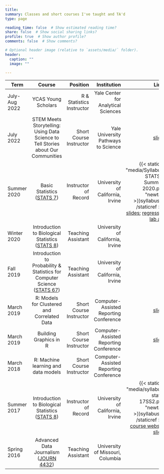 ```yaml
---
title: 
summary: Classes and short courses I've taught and TA'd
type: page

reading_time: false  # Show estimated reading time?
share: false  # Show social sharing links?
profile: true  # Show author profile?
comments: false  # Show comments?

# Optional header image (relative to `assets/media/` folder).
header:
  caption: ""
  image: ""
  
---
```


| Term        | Course                 | Position             | Institution                      | Links  |
| ----------- |:----------------------:| --------------------:| --------------------------------:| --------------------------------:|
| July-Aug 2022 | YCAS Young Scholars |	R & Statistics Instructor | Yale Center for Analytical Sciences | |
| July 2022 | STEM Meets Storytelling: Using Data Science to Tell Stories about Our Communities |	Short Course Instructor | Yale University Pathways to Science | [slides](https://github.com/maryryan/pathwaysToScience-2022/) |
| Summer 2020 | Basic Statistics ([STATS 7](http://catalogue.uci.edu/allcourses/stats/)) |	Instructor of Record | University of California, Irvine | {{< staticref "media/Syllabus-STATS7-Summer-2020.pdf" "newtab" >}}syllabus{{< /staticref >}}; [slides](https://github.com/maryryan/stats7-SS2-2020-slides/); [regression lab app](https://mary-ryan.shinyapps.io/lab-regression/) |
| Winter 2020 | Introduction to Biological Statistics ([STATS 8](http://catalogue.uci.edu/allcourses/stats/)) | Teaching Assistant | University of California, Irvine | |
| Fall 2019 | Introduction to Probability & Statistics for Computer Science ([STATS 67](http://catalogue.uci.edu/allcourses/stats/)) | Teaching Assistant | University of California, Irvine | |
| March 2019 | R: Models for Clustered and Correlated Data | Short Course Instructor | Computer-Assisted Reporting Conference | [slides](http://bit.ly/nicar19-cluster) |
| March 2019 | Building Graphics in R | Short Course Instructor | Computer-Assisted Reporting Conference | [slides](http://bit.ly/nicar19-Rgraphics) |
| March 2018 | R: Machine learning and data models | Short Course Instructor | Computer-Assisted Reporting Conference | 
| Summer 2017 | Introduction to Biological Statistics ([STATS 8](http://catalogue.uci.edu/allcourses/stats/)) | Instructor of Record | University of California, Irvine | {{< staticref "media/syllabus-stat8-17SS2.pdf" "newtab" >}}syllabus{{< /staticref >}}; [course website](https://sites.google.com/uci.edu/stat8-17ss2); [slides](https://sites.google.com/uci.edu/stat8-17ss2/lectures) |
| Spring 2016 | Advanced Data Journalism<br> ([JOURN 4432](http://catalog.missouri.edu/courseofferings/journ/)) | Teaching Assistant | University of Missouri, Columbia | | 
